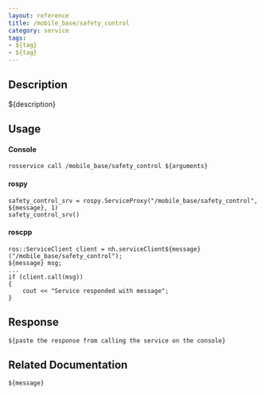 ```yaml
---
layout: reference
title: /mobile_base/safety_control
category: service
tags: 
- ${tag} 
- ${tag}
---
```


## Description
${description}

## Usage
#### Console
```
rosservice call /mobile_base/safety_control ${arguments}
```

#### rospy
```
safety_control_srv = rospy.ServiceProxy("/mobile_base/safety_control", ${message}, 1)
safety_control_srv()
```

#### roscpp
```
ros::ServiceClient client = nh.serviceClient${message}("/mobile_base/safety_control");
${message} msg;
...
if (client.call(msg))
{
    cout << "Service responded with message";
}
```

## Response
```
${paste the response from calling the service on the console}
```

## Related Documentation
``${message}``  
